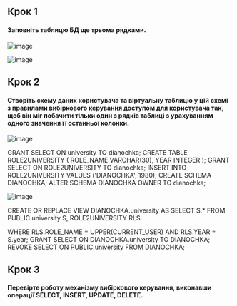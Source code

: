 ## Крок 1
#### Заповніть таблицю БД ще трьома рядками.
![image](https://user-images.githubusercontent.com/56130345/205630787-9507a8b0-9926-4790-9260-121858d060e8.png)

![image](https://user-images.githubusercontent.com/56130345/205630876-77eef33a-0afc-40e2-b8c5-22cddbe8d4ae.png)

## Крок 2
#### Створіть схему даних користувача та віртуальну таблицю у цій схемі з правилами вибіркового керування доступом для користувача так, щоб він міг побачити тільки один з рядків таблиці з урахуванням одного значення її останньої колонки.

![image](https://user-images.githubusercontent.com/56130345/205631300-d415278c-b065-477d-b157-d45605506d89.png)

GRANT SELECT ON university TO dianochka;
CREATE TABLE ROLE2UNIVERSITY (
ROLE_NAME VARCHAR(30),
YEAR INTEGER
);
GRANT SELECT ON ROLE2UNIVERSITY TO dianochka;
INSERT INTO ROLE2UNIVERSITY VALUES ('DIANOCHKA', 1980);
CREATE SCHEMA DIANOCHKA;
ALTER SCHEMA DIANOCHKA OWNER TO dianochka;

![image](https://user-images.githubusercontent.com/56130345/205631830-92d0f24e-4153-4e7d-a1a1-be84b4eb3392.png)

CREATE OR REPLACE VIEW DIANOCHKA.university AS
SELECT S.*
FROM PUBLIC.university S, ROLE2UNIVERSITY RLS

WHERE RLS.ROLE_NAME = UPPER(CURRENT_USER)
AND RLS.YEAR = S.year;
GRANT SELECT ON DIANOCHKA.university TO DIANOCHKA;
REVOKE SELECT ON PUBLIC.university FROM DIANOCHKA;

## Крок 3
#### Перевірте роботу механізму вибіркового керування, виконавши операції SELECT, INSERT, UPDATE, DELETE.
